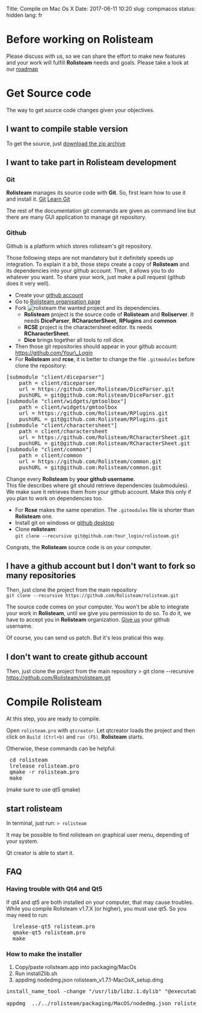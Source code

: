 Title: Compile on Mac Os X
Date: 2017-06-11 10:20
slug: compmacos
status: hidden
lang: fr

# Before working on Rolisteam

Please discuss with us, so we can share the effort to make new features and your work will fulfill **Rolisteam** needs and goals.
Please take a look at our [roadmap](https://docs.google.com/spreadsheets/d/18jDGViuOm6KjqEAumW1RU2qccQQ4-TxiXPtAg0X_M2o/edit#gid=900739263)

# Get Source code

The way to get source code changes given your objectives.

## I want to compile stable version

To get the source, just [download the zip archive](http://www.rolisteam.org/download.html)

## I want to take part in **Rolisteam** development


### Git

**Rolisteam** manages its source code with **Git**.
So, first learn how to use it and install it.
[Git](https://git-scm.com/)
[Learn Git](https://try.github.io/levels/1/challenges/1)

The rest of the documentation git commands are given as command line but there are many GUI application to manage git repository.

### Github

Github is a platform which stores rolisteam's git repository.

Those following steps are not mandatory but it definitely speeds up integration.
To explain it a bit, those steps create a copy of **Rolisteam** and its dependencies into your github account.
Then, it allows you to do whatever you want.
To share your work, just make a pull request (github does it very well).

* Create your [github account](https://github.com)
* Go to [Rolisteam organisation page](https://github.com/Rolisteam)
* Fork ![rolisteam]({static}/images/pictos/fork.png) the wanted project and its dependencies.
    * **Rolisteam** project is the source code of **Rolisteam** and **Roliserver**. It needs **DiceParser**, **RCharacterSheet**, **RPlugins** and **common**
    * **RCSE** project is the charactersheet editor. Its needs **RCharacterSheet**.
    * **Dice** brings together all tools to roll dice.
* Then those git repositories should appear in your github account: https://github.com/Your\_Login
* For **Rolisteam** and **rcse**, it is better to change the file `.gitmodules` before clone the repository:  
<pre>
[submodule "client/diceparser"]
    path = client/diceparser
    url = https://github.com/Rolisteam/DiceParser.git
    pushURL = git@github.com:Rolisteam/DiceParser.git
[submodule "client/widgets/gmtoolbox"]
    path = client/widgets/gmtoolbox
    url = https://github.com/Rolisteam/RPlugins.git
    pushURL = git@github.com:Rolisteam/RPlugins.git
[submodule "client/charactersheet"]
    path = client/charactersheet
    url = https://github.com/Rolisteam/RCharacterSheet.git
    pushURL = git@github.com:Rolisteam/RCharacterSheet.git
[submodule "client/common"]
    path = client/common
    url = https://github.com/Rolisteam/common.git
    pushURL = git@github.com:Rolisteam/common.git
</pre>

Change every **Rolisteam** by **your github username**.  
This file describes where git should retrieve dependencies (submodules). We make sure it retrieves them from your github account.
Make this only if you plan to work on dependencies too.

* For **Rcse** makes the same operation. The `.gitmodules` file is shorter than **Rolisteam** one.
* Install git on windows or [github desktop](https://desktop.github.com/)
* Clone **rolisteam**:  
`git clone --recursive git@github.com:Your_login/rolisteam.git`

Congrats, the **Rolisteam** source code is on your computer.

## I have a github account but I don't want to fork so many repositories

Then, just clone the project from the main repository  
`git clone --recursive https://github.com/Rolisteam/rolisteam.git`

The source code comes on your computer.
You won't be able to integrate your work in **Rolisteam**, until we give you permission to do so.
To do it, we have to accept you in **Rolisteam** organization. [Give us]({filename}26_contactUs.md) your github username.

Of course, you can send us patch. But it's less pratical this way.

## I don't want to create github account

Then, just clone the project from the main repository
    > git clone --recursive https://github.com/Rolisteam/rolisteam.git


# Compile **Rolisteam**

At this step, you are ready to compile.

Open `rolisteam.pro` with `qtcreator`. Let qtcreator loads the project and then click on `Build (Ctrl+b)` and `run (F5)`.
**Rolisteam** starts.  


Otherwise, these commands can be helpful:
<pre>
 cd rolisteam
 lrelease rolisteam.pro
 qmake -r rolisteam.pro
 make
</pre>
(make sure to use qt5 qmake)


## start rolisteam

In terminal, just run:
`> rolisteam`

It may be possible to find rolisteam on graphical user menu, depending of your system.

Qt creator is able to start it.

## FAQ
### Having trouble with Qt4 and Qt5
If qt4 and qt5 are both installed on your computer, that may cause troubles.
While you compile Rolisteam v1.7.X (or higher), you must use qt5.
So you may need to run:
<pre>
  lrelease-qt5 rolisteam.pro
  qmake-qt5 rolisteam.pro
  make
</pre>

### How to make the installer


1. Copy/paste rolisteam.app into packaging/MacOs
2. Run installZlib.sh
3. appdmg  nodedmg.json rolisteam_v1.7.1-MacOsX_setup.dmg

<pre>
install_name_tool -change "/usr/lib/libz.1.dylib" "@executable_path/../Frameworks/libz.framework/libz.1.dylib" rolisteam

appdmg  ../../rolisteam/packaging/MacOS/nodedmg.json rolisteam_v1.7.1-MacOsX_setup.dmg
</pre>
